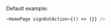 [//]: # 'For more details see https://react-styleguidist.js.org/docs/documenting.html#usage-examples-and-readme-files'

Default example:

```js
<HomePage signOutAction={() => {}} />
```
